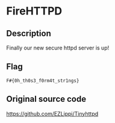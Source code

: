 # FireHTTPD

## Description

Finally our new secure httpd server is up!

## Flag

    F#{0h_th0s3_f0rm4t_str1ngs}

## Original source code

https://github.com/EZLippi/Tinyhttpd
